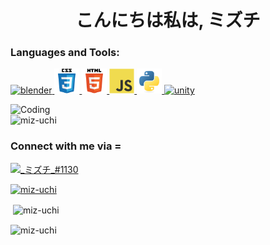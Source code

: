 <h1 align="center">こんにちは私は, ミズチ</h1>

<h3 align="left">Languages and Tools:</h3>
<p align="left"> <a href="https://www.blender.org/" target="_blank" rel="noreferrer"> <img src="https://download.blender.org/branding/community/blender_community_badge_white.svg" alt="blender" width="40" height="40"/> </a> <a href="https://www.w3schools.com/css/" target="_blank" rel="noreferrer"> <img src="https://raw.githubusercontent.com/devicons/devicon/master/icons/css3/css3-original-wordmark.svg" alt="css3" width="40" height="40"/> </a> <a href="https://www.w3.org/html/" target="_blank" rel="noreferrer"> <img src="https://raw.githubusercontent.com/devicons/devicon/master/icons/html5/html5-original-wordmark.svg" alt="html5" width="40" height="40"/> </a> <a href="https://developer.mozilla.org/en-US/docs/Web/JavaScript" target="_blank" rel="noreferrer"> <img src="https://raw.githubusercontent.com/devicons/devicon/master/icons/javascript/javascript-original.svg" alt="javascript" width="40" height="40"/> </a> <a href="https://www.python.org" target="_blank" rel="noreferrer"> <img src="https://raw.githubusercontent.com/devicons/devicon/master/icons/python/python-original.svg" alt="python" width="40" height="40"/> </a> <a href="https://unity.com/" target="_blank" rel="noreferrer"> <img src="https://www.vectorlogo.zone/logos/unity3d/unity3d-icon.svg" alt="unity" width="40" height="40"/> </a> </p>

<img align="right" alt="Coding" width="1000" src="https://media1.giphy.com/media/J3BlD4W2r1mcK1vMWW/giphy.gif?cid=ecf05e47ceemzaci0r3iuxnlxh0fbesx3h9jqpszqrfqzk6q&rid=giphy.gif&ct=g">

<p align="left"> <img src="https://komarev.com/ghpvc/?username=miz-uchi&label=Profile%20views&color=0e75b6&style=flat" alt="miz-uchi" /> </p>

<h3 align="left">Connect with me via =</h3>
<p align="left">
<a href="https://discord.gg/_ミズチ_#1130" target="blank"><img align="center" src="https://raw.githubusercontent.com/rahuldkjain/github-profile-readme-generator/master/src/images/icons/Social/discord.svg" alt="_ミズチ_#1130" height="30" width="40" /></a>
</p>


<p align="left"> <a href="https://github.com/ryo-ma/github-profile-trophy"><img src="https://github-profile-trophy.vercel.app/?username=miz-uchi" alt="miz-uchi" /></a> </p>


<p>&nbsp;<img align="center" src="https://github-readme-stats.vercel.app/api?username=miz-uchi&show_icons=true&locale=en" alt="miz-uchi" /></p>


<p><img align="center" src="https://github-readme-streak-stats.herokuapp.com/?user=miz-uchi&" alt="miz-uchi" /></p>
